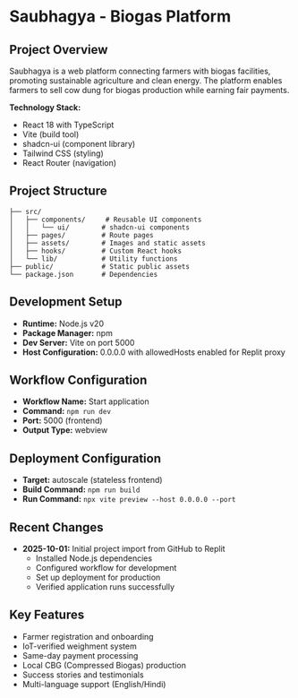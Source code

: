 # Saubhagya - Biogas Platform

## Project Overview
Saubhagya is a web platform connecting farmers with biogas facilities, promoting sustainable agriculture and clean energy. The platform enables farmers to sell cow dung for biogas production while earning fair payments.

**Technology Stack:**
- React 18 with TypeScript
- Vite (build tool)
- shadcn-ui (component library)
- Tailwind CSS (styling)
- React Router (navigation)

## Project Structure
```
├── src/
│   ├── components/     # Reusable UI components
│   │   └── ui/        # shadcn-ui components
│   ├── pages/         # Route pages
│   ├── assets/        # Images and static assets
│   ├── hooks/         # Custom React hooks
│   └── lib/           # Utility functions
├── public/            # Static public assets
└── package.json       # Dependencies
```

## Development Setup
- **Runtime:** Node.js v20
- **Package Manager:** npm
- **Dev Server:** Vite on port 5000
- **Host Configuration:** 0.0.0.0 with allowedHosts enabled for Replit proxy

## Workflow Configuration
- **Workflow Name:** Start application
- **Command:** `npm run dev`
- **Port:** 5000 (frontend)
- **Output Type:** webview

## Deployment Configuration
- **Target:** autoscale (stateless frontend)
- **Build Command:** `npm run build`
- **Run Command:** `npx vite preview --host 0.0.0.0 --port`

## Recent Changes
- **2025-10-01:** Initial project import from GitHub to Replit
  - Installed Node.js dependencies
  - Configured workflow for development
  - Set up deployment for production
  - Verified application runs successfully

## Key Features
- Farmer registration and onboarding
- IoT-verified weighment system
- Same-day payment processing
- Local CBG (Compressed Biogas) production
- Success stories and testimonials
- Multi-language support (English/Hindi)
